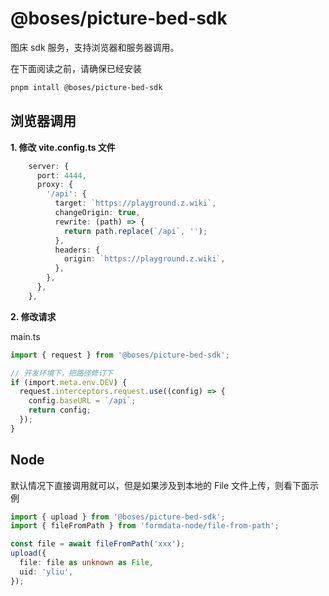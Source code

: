 # @boses/picture-bed-sdk

图床 sdk 服务，支持浏览器和服务器调用。

在下面阅读之前，请确保已经安装

```sh
pnpm intall @boses/picture-bed-sdk
```

## 浏览器调用

**1. 修改 vite.config.ts 文件**

```ts
    server: {
      port: 4444,
      proxy: {
        '/api': {
          target: `https://playground.z.wiki`,
          changeOrigin: true,
          rewrite: (path) => {
            return path.replace(`/api`, '');
          },
          headers: {
            origin: `https://playground.z.wiki`,
          },
        },
      },
    },
```

**2. 修改请求**

main.ts

```ts
import { request } from '@boses/picture-bed-sdk';

// 开发环境下，把路径修订下
if (import.meta.env.DEV) {
  request.interceptors.request.use((config) => {
    config.baseURL = `/api`;
    return config;
  });
}
```

## Node

默认情况下直接调用就可以，但是如果涉及到本地的 File 文件上传，则看下面示例

```ts
import { upload } from '@boses/picture-bed-sdk';
import { fileFromPath } from 'formdata-node/file-from-path';

const file = await fileFromPath('xxx');
upload({
  file: file as unknown as File,
  uid: 'yliu',
});
```
